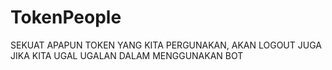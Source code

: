 # TokenPeople
SEKUAT APAPUN TOKEN YANG KITA PERGUNAKAN, AKAN LOGOUT JUGA JIKA KITA UGAL UGALAN DALAM MENGGUNAKAN BOT

